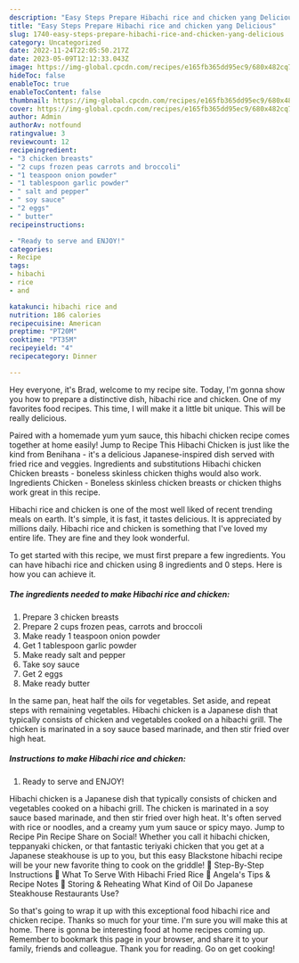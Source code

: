 ```yaml
---
description: "Easy Steps Prepare Hibachi rice and chicken yang Delicious"
title: "Easy Steps Prepare Hibachi rice and chicken yang Delicious"
slug: 1740-easy-steps-prepare-hibachi-rice-and-chicken-yang-delicious
category: Uncategorized
date: 2022-11-24T22:05:50.217Z
date: 2023-05-09T12:12:33.043Z
image: https://img-global.cpcdn.com/recipes/e165fb365dd95ec9/680x482cq70/hibachi-rice-and-chicken-recipe-main-photo.jpg
hideToc: false
enableToc: true
enableTocContent: false
thumbnail: https://img-global.cpcdn.com/recipes/e165fb365dd95ec9/680x482cq70/hibachi-rice-and-chicken-recipe-main-photo.jpg
cover: https://img-global.cpcdn.com/recipes/e165fb365dd95ec9/680x482cq70/hibachi-rice-and-chicken-recipe-main-photo.jpg
author: Admin
authorAv: notfound
ratingvalue: 3
reviewcount: 12
recipeingredient:
- "3 chicken breasts"
- "2 cups frozen peas carrots and broccoli"
- "1 teaspoon onion powder"
- "1 tablespoon garlic powder"
- " salt and pepper"
- " soy sauce"
- "2 eggs"
- " butter"
recipeinstructions:

- "Ready to serve and ENJOY!"
categories:
- Recipe
tags:
- hibachi
- rice
- and

katakunci: hibachi rice and 
nutrition: 186 calories
recipecuisine: American
preptime: "PT20M"
cooktime: "PT35M"
recipeyield: "4"
recipecategory: Dinner

---
```



Hey everyone, it's Brad, welcome to my recipe site. Today, I'm gonna show you how to prepare a distinctive dish, hibachi rice and chicken. One of my favorites food recipes. This time, I will make it a little bit unique. This will be really delicious.

Paired with a homemade yum yum sauce, this hibachi chicken recipe comes together at home easily! Jump to Recipe This Hibachi Chicken is just like the kind from Benihana - it&#39;s a delicious Japanese-inspired dish served with fried rice and veggies. Ingredients and substitutions Hibachi chicken Chicken breasts - boneless skinless chicken thighs would also work. Ingredients Chicken - Boneless skinless chicken breasts or chicken thighs work great in this recipe.

Hibachi rice and chicken is one of the most well liked of recent trending meals on earth. It's simple, it is fast, it tastes delicious. It is appreciated by millions daily. Hibachi rice and chicken is something that I've loved my entire life. They are fine and they look wonderful.


To get started with this recipe, we must first prepare a few ingredients. You can have hibachi rice and chicken using 8 ingredients and 0 steps. Here is how you can achieve it.

<!--inarticleads1-->

##### The ingredients needed to make Hibachi rice and chicken:

1. Prepare 3 chicken breasts
1. Prepare 2 cups frozen peas, carrots and broccoli
1. Make ready 1 teaspoon onion powder
1. Get 1 tablespoon garlic powder
1. Make ready  salt and pepper
1. Take  soy sauce
1. Get 2 eggs
1. Make ready  butter


In the same pan, heat half the oils for vegetables. Set aside, and repeat steps with remaining vegetables. Hibachi chicken is a Japanese dish that typically consists of chicken and vegetables cooked on a hibachi grill. The chicken is marinated in a soy sauce based marinade, and then stir fried over high heat. 

<!--inarticleads2-->

##### Instructions to make Hibachi rice and chicken:


1. Ready to serve and ENJOY!

Hibachi chicken is a Japanese dish that typically consists of chicken and vegetables cooked on a hibachi grill. The chicken is marinated in a soy sauce based marinade, and then stir fried over high heat. It&#39;s often served with rice or noodles, and a creamy yum yum sauce or spicy mayo. Jump to Recipe Pin Recipe Share on Social! Whether you call it hibachi chicken, teppanyaki chicken, or that fantastic teriyaki chicken that you get at a Japanese steakhouse is up to you, but this easy Blackstone hibachi recipe will be your new favorite thing to cook on the griddle! 🔪 Step-By-Step Instructions 🍲 What To Serve With Hibachi Fried Rice 💭 Angela&#39;s Tips &amp; Recipe Notes 🥡 Storing &amp; Reheating What Kind of Oil Do Japanese Steakhouse Restaurants Use? 

So that's going to wrap it up with this exceptional food hibachi rice and chicken recipe. Thanks so much for your time. I'm sure you will make this at home. There is gonna be interesting food at home recipes coming up. Remember to bookmark this page in your browser, and share it to your family, friends and colleague. Thank you for reading. Go on get cooking!
